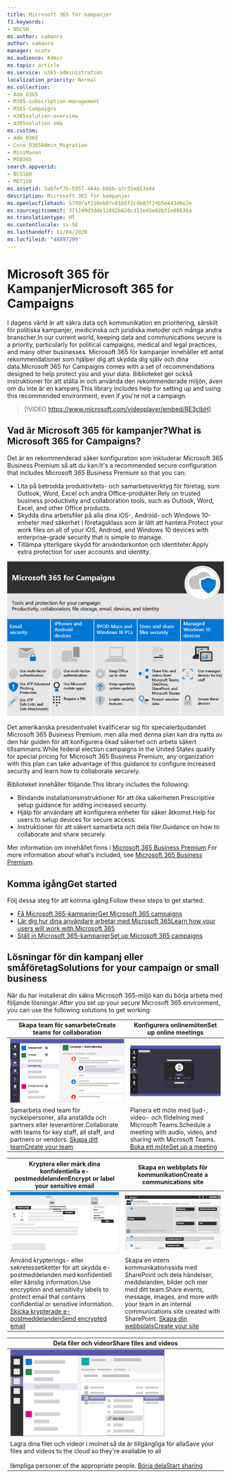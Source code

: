 ```yaml
---
title: Microsoft 365 för kampanjer
f1.keywords:
- NOCSH
ms.author: samanro
author: samanro
manager: scotv
ms.audience: Admin
ms.topic: article
ms.service: o365-administration
localization_priority: Normal
ms.collection:
- Adm_O365
- M365-subscription-management
- M365-Campaigns
- m365solution-overview
- m365solution-smb
ms.custom:
- Adm_O365
- Core_O365Admin_Migration
- MiniMaven
- MSB365
search.appverid:
- BCS160
- MET150
ms.assetid: 5abfef7b-5957-484a-b06b-a7c55e013e44
description: Microsoft 365 för kampanjer
ms.openlocfilehash: 57997af310eb07c61b5f2cdb03f24b5e443d6e2e
ms.sourcegitcommit: 371249d3dde12092b820cd11ed3e02b31e88636a
ms.translationtype: HT
ms.contentlocale: sv-SE
ms.lasthandoff: 11/04/2020
ms.locfileid: "48897299"
---
```

<a name="microsoft-365-for-campaigns"></a><span data-ttu-id="8896c-103">Microsoft 365 för Kampanjer</span><span class="sxs-lookup"><span data-stu-id="8896c-103">Microsoft 365 for Campaigns</span></span>
===========================

<span data-ttu-id="8896c-104">I dagens värld är att säkra data och kommunikation en prioritering, särskilt för politiska kampanjer, medicinska och juridiska metoder och många andra branscher.</span><span class="sxs-lookup"><span data-stu-id="8896c-104">In our current world, keeping data and communications secure is a priority, particularly for political campaigns, medical and legal practices, and many other businesses.</span></span> <span data-ttu-id="8896c-105">Microsoft 365 för kampanjer innehåller ett antal rekommendationer som hjälper dig att skydda dig själv och dina data.</span><span class="sxs-lookup"><span data-stu-id="8896c-105">Microsoft 365 for Campaigns comes with a set of recommendations designed to help protect you and your data.</span></span> <span data-ttu-id="8896c-106">Biblioteket ger också instruktioner för att ställa in och använda den rekommenderade miljön, även om du inte är en kampanj.</span><span class="sxs-lookup"><span data-stu-id="8896c-106">This library includes help for setting up and using this recommended environment, even if you're not a campaign.</span></span>

> [!VIDEO https://www.microsoft.com/videoplayer/embed/RE3clbH]

<a name="what-is-microsoft-365-for-campaigns"></a><span data-ttu-id="8896c-107">Vad är Microsoft 365 för kampanjer?</span><span class="sxs-lookup"><span data-stu-id="8896c-107">What is Microsoft 365 for Campaigns?</span></span>
------------------------------------

<span data-ttu-id="8896c-108">Det är en rekommenderad säker konfiguration som inkluderar Microsoft 365 Business Premium så att du kan:</span><span class="sxs-lookup"><span data-stu-id="8896c-108">It's a recommended secure configuration that includes Microsoft 365 Business Premium so that you can:</span></span>

- <span data-ttu-id="8896c-109">Lita på betrodda produktivitets- och samarbetsverktyg för företag, som Outlook, Word, Excel och andra Office-produkter.</span><span class="sxs-lookup"><span data-stu-id="8896c-109">Rely on trusted business productivity and collaboration tools, such as Outlook, Word, Excel, and other Office products.</span></span>
- <span data-ttu-id="8896c-110">Skydda dina arbetsfiler på alla dina iOS-, Android- och Windows 10-enheter med säkerhet i företagsklass som är lätt att hantera.</span><span class="sxs-lookup"><span data-stu-id="8896c-110">Protect your work files on all of your iOS, Android, and Windows 10 devices with enterprise-grade security that is simple to manage.</span></span>
- <span data-ttu-id="8896c-111">Tillämpa ytterligare skydd för användarkonton och identiteter.</span><span class="sxs-lookup"><span data-stu-id="8896c-111">Apply extra protection for user accounts and identity.</span></span>

![Microsoft 365 Business Premium skyddar dina produktivitetsverktyg, samarbetsverktyg, fillagring, e-post, enheter och identiteter](../media/M365-WhatIsIt-SecurityFocus.png)

<span data-ttu-id="8896c-113">Det amerikanska presidentvalet kvalificerar sig för specialerbjudandet Microsoft 365 Business Premium, men alla med denna plan kan dra nytta av den här guiden för att konfigurera ökad säkerhet och arbeta säkert tillsammans.</span><span class="sxs-lookup"><span data-stu-id="8896c-113">While federal election campaigns in the United States qualify for special pricing for Microsoft 365 Business Premium, any organization with this plan can take advantage of this guidance to configure increased security and learn how to collaborate securely.</span></span>

<span data-ttu-id="8896c-114">Biblioteket innehåller följande:</span><span class="sxs-lookup"><span data-stu-id="8896c-114">This library includes the following:</span></span>

- <span data-ttu-id="8896c-115">Bindande installationsinstruktioner för att öka säkerheten.</span><span class="sxs-lookup"><span data-stu-id="8896c-115">Prescriptive setup guidance for adding increased security.</span></span>
- <span data-ttu-id="8896c-116">Hjälp för användare att konfigurera enheter för säker åtkomst.</span><span class="sxs-lookup"><span data-stu-id="8896c-116">Help for users to setup devices for secure access.</span></span>
- <span data-ttu-id="8896c-117">Instruktioner för att säkert samarbeta och dela filer.</span><span class="sxs-lookup"><span data-stu-id="8896c-117">Guidance on how to collaborate and share securely.</span></span>

<span data-ttu-id="8896c-118">Mer information om innehållet finns i [Microsoft 365 Business Premium](https://www.microsoft.com/microsoft-365/business).</span><span class="sxs-lookup"><span data-stu-id="8896c-118">For more information about what's included, see [Microsoft 365 Business Premium](https://www.microsoft.com/microsoft-365/business).</span></span>

<a name="get-started"></a><span data-ttu-id="8896c-119">Komma igång</span><span class="sxs-lookup"><span data-stu-id="8896c-119">Get started</span></span>
--------------------------

<span data-ttu-id="8896c-120">Följ dessa steg för att komma igång:</span><span class="sxs-lookup"><span data-stu-id="8896c-120">Follow these steps to get started:</span></span>

- [<span data-ttu-id="8896c-121">Få Microsoft 365-kampanjer</span><span class="sxs-lookup"><span data-stu-id="8896c-121">Get Microsoft 365 campaigns</span></span>](get-microsoft-365-campaigns.md)
- [<span data-ttu-id="8896c-122">Lär dig hur dina användare arbetar med Microsoft 365</span><span class="sxs-lookup"><span data-stu-id="8896c-122">Learn how your users will work with Microsoft 365</span></span>](m365-campaigns-users.md)
- [<span data-ttu-id="8896c-123">Ställ in Microsoft 365-kampanjer</span><span class="sxs-lookup"><span data-stu-id="8896c-123">Set up Microsoft 365 campaigns</span></span>](microsoft-365-campaigns-setup-overview.md)

<a name="solutions-for-your-campaign-or-small-business"></a><span data-ttu-id="8896c-124">Lösningar för din kampanj eller småföretag</span><span class="sxs-lookup"><span data-stu-id="8896c-124">Solutions for your campaign or small business</span></span>
--------------------------

<span data-ttu-id="8896c-125">När du har installerat din säkra Microsoft 365-miljö kan du börja arbeta med följande lösningar:</span><span class="sxs-lookup"><span data-stu-id="8896c-125">After you set up your secure Microsoft 365 environment, you can use the following solutions to get working:</span></span>

| <span data-ttu-id="8896c-126">Skapa team för samarbete</span><span class="sxs-lookup"><span data-stu-id="8896c-126">Create teams for collaboration</span></span> | <span data-ttu-id="8896c-127">Konfigurera onlinemöten</span><span class="sxs-lookup"><span data-stu-id="8896c-127">Set up online meetings</span></span> |
| ------------- | ------------- |
| ![en SharePoint-kommunikationswebbplats](../media/sm-m365-democracy-teams-collab.png) | ![ett onlinemöte](../media/m365-democracy-teams-meetings.png) |
| <span data-ttu-id="8896c-130">Samarbeta med team för nyckelpersoner, alla anställda och partners eller leverantörer.</span><span class="sxs-lookup"><span data-stu-id="8896c-130">Collaborate with teams for key staff, all staff, and partners or vendors.</span></span> [<span data-ttu-id="8896c-131">Skapa ditt team</span><span class="sxs-lookup"><span data-stu-id="8896c-131">Create your team</span></span>](create-teams-for-collaboration.md) | <span data-ttu-id="8896c-132">Planera ett möte med ljud-, video- och fildelning med Microsoft Teams.</span><span class="sxs-lookup"><span data-stu-id="8896c-132">Schedule a meeting with audio, video, and sharing with Microsoft Teams.</span></span> [<span data-ttu-id="8896c-133">Boka ett möte</span><span class="sxs-lookup"><span data-stu-id="8896c-133">Set up a meeting</span></span>](set-up-meetings.md) |

| <span data-ttu-id="8896c-134">Kryptera eller märk dina konfidentiella e-postmeddelanden</span><span class="sxs-lookup"><span data-stu-id="8896c-134">Encrypt or label your sensitive email</span></span> | <span data-ttu-id="8896c-135">Skapa en webbplats för kommunikation</span><span class="sxs-lookup"><span data-stu-id="8896c-135">Create a communications site</span></span> |
| ------------- | ------------- |
| ![Krypterad och etiketterad e-postmeddelande](../media/sm-m365-campaign-email-encrypt.png) | ![en SharePoint-kommunikationswebbplats](../media/sm-m365-democracy-comms-site.png) |
| <span data-ttu-id="8896c-138">Använd krypterings- eller sekretessetiketter för att skydda e-postmeddelanden med konfidentiell eller känslig information.</span><span class="sxs-lookup"><span data-stu-id="8896c-138">Use encryption and sensitivity labels to protect email that contains confidential or sensitive information.</span></span> [<span data-ttu-id="8896c-139">Skicka krypterade e-postmeddelanden</span><span class="sxs-lookup"><span data-stu-id="8896c-139">Send encrypted email</span></span>](send-encrypted-email.md) | <span data-ttu-id="8896c-140">Skapa en intern kommunikationssida med SharePoint och dela händelser, meddelanden, bilder och mer med ditt team.</span><span class="sxs-lookup"><span data-stu-id="8896c-140">Share events, message, images, and more with your team in an internal communications site created with SharePoint.</span></span> [<span data-ttu-id="8896c-141">Skapa din webbplats</span><span class="sxs-lookup"><span data-stu-id="8896c-141">Create your site</span></span>](create-communications-site.md) |

| <span data-ttu-id="8896c-142">Dela filer och videor</span><span class="sxs-lookup"><span data-stu-id="8896c-142">Share files and videos</span></span> |
| ------------- |
| ![dela en fil i Microsoft Teams](../media/m365-democracy-teams-sharefiles.png) |
| <span data-ttu-id="8896c-144">Lagra dina filer och videor i molnet så de är tillgängliga för alla</span><span class="sxs-lookup"><span data-stu-id="8896c-144">Save your files and videos to the cloud so they're available to all</span></span> <br><br><span data-ttu-id="8896c-145">lämpliga personer.</span><span class="sxs-lookup"><span data-stu-id="8896c-145">of the appropriate people.</span></span> [<span data-ttu-id="8896c-146">Börja dela</span><span class="sxs-lookup"><span data-stu-id="8896c-146">Start sharing</span></span>](share-files-and-videos.md) |

